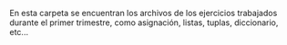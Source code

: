 En esta carpeta se encuentran los archivos de los ejercicios trabajados durante el primer trimestre, como asignación, listas, tuplas, diccionario, etc...
